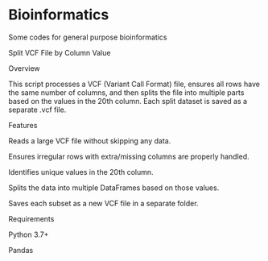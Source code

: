 # Bioinformatics
Some codes for general purpose bioinformatics 

Split VCF File by Column Value

Overview

This script processes a VCF (Variant Call Format) file, ensures all rows have the same number of columns, and then splits the file into multiple parts based on the values in the 20th column. Each split dataset is saved as a separate .vcf file.

Features

Reads a large VCF file without skipping any data.

Ensures irregular rows with extra/missing columns are properly handled.

Identifies unique values in the 20th column.

Splits the data into multiple DataFrames based on those values.

Saves each subset as a new VCF file in a separate folder.

Requirements

Python 3.7+

Pandas
